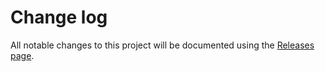 # Change log

All notable changes to this project will be documented using the
[Releases page](https://github.com/fabiobiondi/react-test-ui-components/releases).
